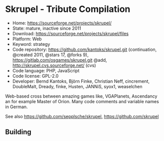 # Skrupel - Tribute Compilation

- Home: https://sourceforge.net/projects/skrupel/
- State: mature, inactive since 2011
- Download: https://sourceforge.net/projects/skrupel/files
- Platform: Web
- Keyword: strategy
- Code repository: https://github.com/kantoks/skrupel.git (continuation, @created 2011, @stars 17, @forks 9), https://gitlab.com/osgames/skrupel.git @add, http://skrupel.cvs.sourceforge.net/ (cvs)
- Code language: PHP, JavaScript
- Code license: GPL-2.0
- Developer: Bernd Kantoks, Björn Finke, Christian Neff, cincrement, DoubleMalt, Dready, finke, Husten, JANNiS, syox1, weaselchen

Web-based cross between amazing games like, VGAPlanets, Ascendancy an for example Master of Orion.
Many code comments and variable names in German.

See also https://github.com/sepplsche/skrupel, https://github.com/skrupel

## Building

